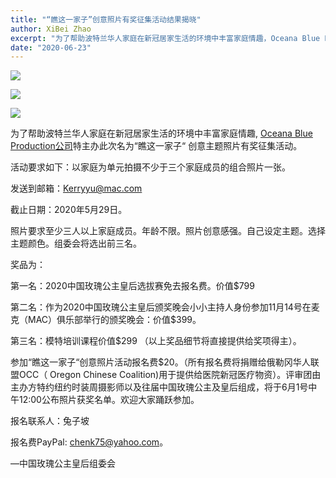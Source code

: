 ```yaml
---
title: "“瞧这一家子”创意照片有奖征集活动结果揭晓"
author: XiBei Zhao
excerpt: "为了帮助波特兰华人家庭在新冠居家生活的环境中丰富家庭情趣，Oceana Blue Production公司特主办此次名为“瞧这一家子“ 创意主题照片有奖征集活动。今天结果揭晓，祝贺获奖的三家人。"
date: "2020-06-23"
---
```


![](https://res.cloudinary.com/dhngj18do/image/upload/f_auto,q_auto/v1/images/Wechat%20Image_20200623192953)

![](https://res.cloudinary.com/dhngj18do/image/upload/f_auto,q_auto/v1/images/Wechat%20Image_20200623193014)

![](https://res.cloudinary.com/dhngj18do/image/upload/f_auto,q_auto/v1/images/Wechat%20Image_20200623193022)

为了帮助波特兰华人家庭在新冠居家生活的环境中丰富家庭情趣, [Oceana Blue Production公司](http://www.oceanablueusa.com)特主办此次名为“瞧这一家子“ 创意主题照片有奖征集活动。

活动要求如下：以家庭为单元拍摄不少于三个家庭成员的组合照片一张。

发送到邮箱：Kerryyu@mac.com  

截止日期：2020年5月29日。

照片要求至少三人以上家庭成员。年龄不限。照片创意感强。自己设定主题。选择主题颜色。组委会将选出前三名。


奖品为：

第一名：2020中国玫瑰公主皇后选拔赛免去报名费。价值$799            

第二名：作为2020中国玫瑰公主皇后颁奖晚会小小主持人身份参加11月14号在麦克（MAC）俱乐部举行的颁奖晚会：价值$399。        

第三名：模特培训课程价值$299 （以上奖品细节将直接提供给奖项得主）。

参加“瞧这一家子“创意照片活动报名费$20。（所有报名费将捐赠给俄勒冈华人联盟OCC（ Oregon Chinese Coalition)用于提供给医院新冠医疗物资）。评审团由主办方特约纽约时装周摄影师以及往届中国玫瑰公主及皇后组成，将于6月1号中午12:00公布照片获奖名单。欢迎大家踊跃参加。

报名联系人：兔子坡

报名费PayPal: chenk75@yahoo.com。                

 —中国玫瑰公主皇后组委会
